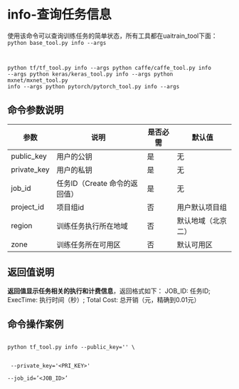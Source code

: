 

# info-查询任务信息
使用该命令可以查询训练任务的简单状态，所有工具都在uaitrain\_tool下面：
<code>
python base_tool.py info --args

python tf/tf_tool.py info --args
python caffe/caffe_tool.py info --args
python keras/keras_tool.py info --args
python mxnet/mxnet_tool.py info --args
python pytorch/pytorch_tool.py info --args
</code>

## 命令参数说明
| 参数 | 说明 | 是否必需 | 默认值 |
| ---- | ---- | -------- | ------ |
| public\_key         | 用户的公钥                                              | 是              |        无     |
| private\_key        | 用户的私钥                                              | 是              |        无     |
| job\_id                | 任务ID（Create 命令的返回值）                 | 是              |      无      |
| project\_id         | 项目组id                                                  | 否               |        用户默认项目组   |
| region               | 训练任务执行所在地域                                 | 否               |       默认地域（北京二）   |
| zone                 | 训练任务所在可用区                                    | 否              |        默认可用区   |

## 返回值说明
**返回值显示任务相关的执行和计费信息**，返回格式如下：
JOB\_ID: 任务ID; ExecTime: 执行时间（秒）; Total Cost: 总开销（元，精确到0.01元）

## 命令操作案例
<code>
python tf_tool.py info --public_key='<PUB_KEY>' \

​    --private_key='<PRI_KEY>' \
​    --job_id=’<JOB_ID>’
</code>